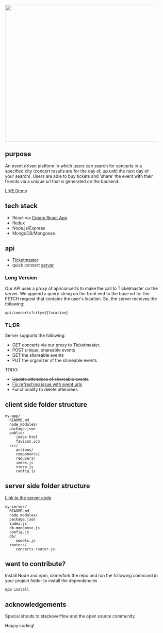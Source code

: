 <p align='center'>
    <img width='600' height='450'src='https://i.imgur.com/wMKispW.png'>	
</p>

## purpose

An event driven platform in which users can search for concerts in a specified city (concert results are for the day of, up until the next day of your search). Users are able to buy tickets and 'share' the event with their friends via a unique url that is generated on the backend. 

[LIVE Demo](http://quickconcert.netlify.com/)


## tech stack
* React via [Create React App](https://github.com/facebookincubator/create-react-app)
* Redux
* Node.js/Express 
* MongoDB/Mongoose

## api
* [Ticketmaster](https://developer.ticketmaster.com/products-and-docs/apis/discovery-api/v2/)
* quick concert [server](https://github.com/webbkyr/QuickConcert-Server)

### Long Version

Our API uses a proxy of api/concerts to make the call to Ticketmaster on the server. We append a query string on the front end to the base url for the FETCH request that contains the user's location. So, the server receives the following:

    api/concerts?city=${location}


### TL;DR
Server supports the following: 

* GET concerts via our proxy to Ticketmaster. 
* POST unique, shareable events
* GET the shareable events
* PUT the organizer of the shareable events

TODO: 

* ~~Update attendees of shareable events~~
* [Fix refreshing issue with event urls](https://stackoverflow.com/questions/27928372/react-router-urls-dont-work-when-refreshing-or-writting-manually)
* Functionality to delete attendees

## client side folder structure

    my-app/
      README.md
      node_modules/
      package.json
      public/
         index.html
         favicon.ico
      src/
         actions/
         components/
         reducers/
         index.js
         store.js
         config.js

## server side folder structure

[Link to the server code](https://github.com/webbkyr/QuickConcert-Server)

    my-server/
      README.md
      node_modules/
      package.json
      index.js
      db-mongoose.js
      config.js
      db/
         models.js
      routers/
         concerts-router.js

## want to contribute?

Install Node and npm, clone/fork the repo and run the following command in your project folder to install the dependencies
    
    npm install

## acknowledgements
Special shouts to stackoverflow and the open source community.

Happy coding!